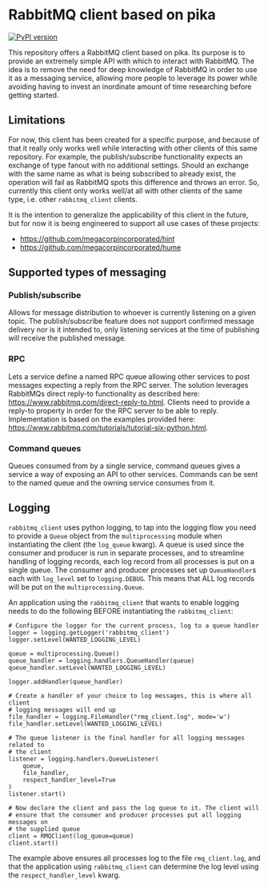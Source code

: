 # RabbitMQ client based on pika
[![PyPI version](https://badge.fury.io/py/rabbitmq-client.svg)](https://badge.fury.io/py/rabbitmq-client)

This repository offers a RabbitMQ client based on pika. Its purpose is to provide an extremely simple API with which to interact with RabbitMQ. The idea is to remove the need for deep knowledge of RabbitMQ in order to use it as a messaging service, allowing more people to leverage its power while avoiding having to invest an inordinate amount of time researching before getting started.

## Limitations

For now, this client has been created for a specific purpose, and because of that it really only works well while interacting with other clients of this same repository. For example, the publish/subscribe functionality expects an exchange of type fanout with no additional settings. Should an exchange with the same name as what is being subscribed to already exist, the operation will fail as RabbitMQ spots this difference and throws an error. So, currently this client only works well/at all with other clients of the same type, i.e. other `rabbitmq_client` clients.

It is the intention to generalize the applicability of this client in the future, but for now it is being engineered to support all use cases of these projects:

* https://github.com/megacorpincorporated/hint
* https://github.com/megacorpincorporated/hume

## Supported types of messaging

### Publish/subscribe

Allows for message distribution to whoever is currently listening on a given topic. The publish/subscribe feature does not support confirmed message delivery nor is it intended to, only listening services at the time of publishing will receive the published message.

### RPC

Lets a service define a named RPC queue allowing other services to post messages expecting a reply from the RPC server. The solution leverages RabbitMQs direct reply-to functionality as described here: https://www.rabbitmq.com/direct-reply-to.html. Clients need to provide a reply-to property in order for the RPC server to be able to reply. Implementation is based on the examples provided here: https://www.rabbitmq.com/tutorials/tutorial-six-python.html.

### Command queues

Queues consumed from by a single service, command queues gives a service a way of exposing an API to other services. Commands can be sent to the named queue and the owning service consumes from it.

## Logging

`rabbitmq_client` uses python logging, to tap into the logging flow you need to provide a `Queue` object from the `multiprocessing` module when instantiating the client (the `log_queue` kwarg). A queue is used since the consumer and producer is run in separate processes, and to streamline handling of logging records, each log record from all processes is put on a single queue. The consumer and producer processes set up `QueueHandler`s each with `log_level` set to `logging.DEBUG`. This means that ALL log records will be put on the `multiprocessing.Queue`.

An application using the `rabbitmq_client` that wants to enable logging needs to do the following BEFORE instantiating the `rabbitmq_client`:

```
# Configure the logger for the current process, log to a queue handler
logger = logging.getLogger('rabbitmq_client')
logger.setLevel(WANTED_LOGGING_LEVEL)

queue = multiprocessing.Queue()
queue_handler = logging.handlers.QueueHandler(queue)
queue_handler.setLevel(WANTED_LOGGING_LEVEL)

logger.addHandler(queue_handler)

# Create a handler of your choice to log messages, this is where all client
# logging messages will end up
file_handler = logging.FileHandler("rmq_client.log", mode='w')
file_handler.setLevel(WANTED_LOGGING_LEVEL)

# The queue listener is the final handler for all logging messages related to
# the client
listener = logging.handlers.QueueListener(
    queue,
    file_handler,
    respect_handler_level=True
)
listener.start()

# Now declare the client and pass the log queue to it. The client will
# ensure that the consumer and producer processes put all logging messages on
# the supplied queue
client = RMQClient(log_queue=queue)
client.start()
```

The example above ensures all processes log to the file `rmq_client.log`, and that the application using `rabbitmq_client` can determine the log level using the `respect_handler_level` kwarg.
